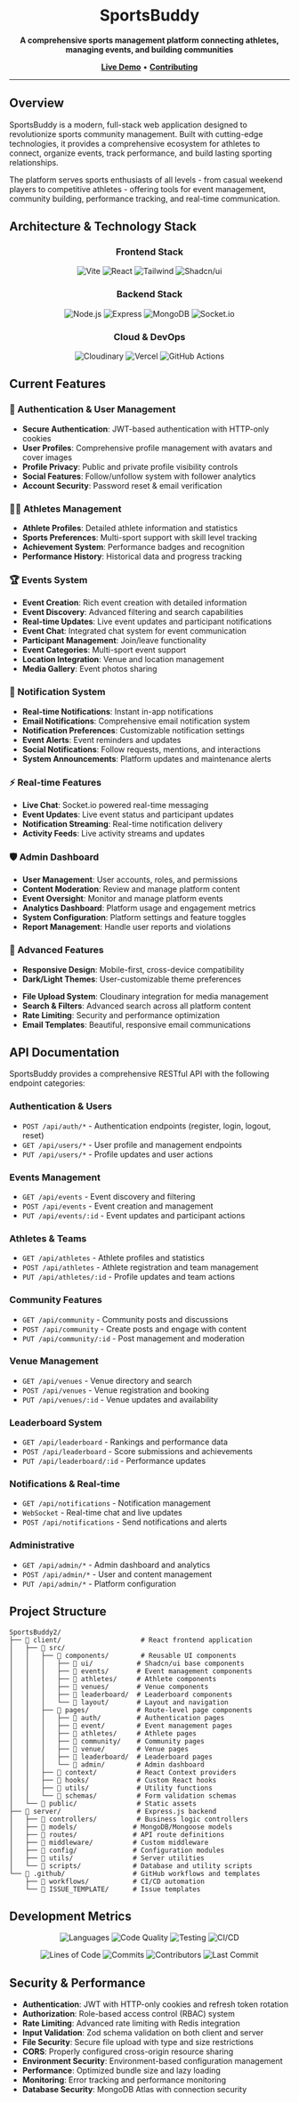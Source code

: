 <div align="center">
  
  # SportsBuddy
  
  **A comprehensive sports management platform connecting athletes, managing events, and building communities**
  
  **[Live Demo](https://sports-buddy2.vercel.app)** • **[Contributing](CONTRIBUTING.md)**
  
</div>

---

## Overview

SportsBuddy is a modern, full-stack web application designed to revolutionize sports community management. Built with cutting-edge technologies, it provides a comprehensive ecosystem for athletes to connect, organize events, track performance, and build lasting sporting relationships.

The platform serves sports enthusiasts of all levels - from casual weekend players to competitive athletes - offering tools for event management, community building, performance tracking, and real-time communication.

## Architecture & Technology Stack

<div align="center">

### Frontend Stack
![Vite](https://img.shields.io/badge/Vite-5.0.0-646CFF?logo=vite&logoColor=white&style=for-the-badge)
![React](https://img.shields.io/badge/React-18.2.0-61DAFB?logo=react&logoColor=white&style=for-the-badge)
![Tailwind](https://img.shields.io/badge/Tailwind_CSS-3.3.6-38B2AC?logo=tailwind-css&logoColor=white&style=for-the-badge)
![Shadcn/ui](https://img.shields.io/badge/Shadcn/ui-Latest-000000?style=for-the-badge)

### Backend Stack
![Node.js](https://img.shields.io/badge/Node.js-18.x-339933?logo=node.js&logoColor=white&style=for-the-badge)
![Express](https://img.shields.io/badge/Express-4.18.2-000000?logo=express&logoColor=white&style=for-the-badge)
![MongoDB](https://img.shields.io/badge/MongoDB-7.0-47A248?logo=mongodb&logoColor=white&style=for-the-badge)
![Socket.io](https://img.shields.io/badge/Socket.io-4.7.2-010101?logo=socket.io&logoColor=white&style=for-the-badge)

### Cloud & DevOps
![Cloudinary](https://img.shields.io/badge/Cloudinary-Latest-3448C5?logo=cloudinary&logoColor=white&style=for-the-badge)
![Vercel](https://img.shields.io/badge/Vercel-Latest-000000?logo=vercel&logoColor=white&style=for-the-badge)
![GitHub Actions](https://img.shields.io/badge/GitHub_Actions-Latest-2088FF?logo=github-actions&logoColor=white&style=for-the-badge)

</div>

## Current Features

### 🔐 Authentication & User Management
- **Secure Authentication**: JWT-based authentication with HTTP-only cookies
- **User Profiles**: Comprehensive profile management with avatars and cover images
- **Profile Privacy**: Public and private profile visibility controls
- **Social Features**: Follow/unfollow system with follower analytics
- **Account Security**: Password reset & email verification

### 🏃‍♂️ Athletes Management
- **Athlete Profiles**: Detailed athlete information and statistics
- **Sports Preferences**: Multi-sport support with skill level tracking
- **Achievement System**: Performance badges and recognition
- **Performance History**: Historical data and progress tracking

### 🏆 Events System
- **Event Creation**: Rich event creation with detailed information
- **Event Discovery**: Advanced filtering and search capabilities  
- **Real-time Updates**: Live event updates and participant notifications
- **Event Chat**: Integrated chat system for event communication
- **Participant Management**: Join/leave functionality
- **Event Categories**: Multi-sport event support
- **Location Integration**: Venue and location management
- **Media Gallery**: Event photos sharing

<!-- ### 👥 Community Platform
- **Community Forums**: Discussion boards for sports communities
- **Post Management**: Create, edit, and manage community posts
- **Engagement Features**: Like, comment, and share functionality
- **Community Moderation**: Admin controls and content management
- **Topic Categories**: Organized discussion topics
- **Community Analytics**: Engagement metrics and insights -->

<!-- ### 🏟️ Venue Management
- **Venue Directory**: Comprehensive venue database
- **Venue Profiles**: Detailed facility information and amenities
- **Booking System**: Venue reservation and scheduling
- **Location Services**: GPS integration and mapping
- **Venue Reviews**: User ratings and feedback system
- **Availability Tracking**: Real-time venue availability -->

<!-- ### 📊 Leaderboard System
- **Performance Rankings**: Multi-criteria ranking system
- **Skill-based Leaderboards**: Rankings by sport and skill level
- **Achievement Tracking**: Points and milestone system
- **Competition History**: Historical performance data
- **Category Filters**: Sport-specific and time-based rankings
- **Social Sharing**: Share achievements and rankings -->

### 🔔 Notification System
- **Real-time Notifications**: Instant in-app notifications
- **Email Notifications**: Comprehensive email notification system
- **Notification Preferences**: Customizable notification settings
- **Event Alerts**: Event reminders and updates
- **Social Notifications**: Follow requests, mentions, and interactions
- **System Announcements**: Platform updates and maintenance alerts

### ⚡ Real-time Features
- **Live Chat**: Socket.io powered real-time messaging
- **Event Updates**: Live event status and participant updates
- **Notification Streaming**: Real-time notification delivery
- **Activity Feeds**: Live activity streams and updates

### 🛡️ Admin Dashboard
- **User Management**: User accounts, roles, and permissions
- **Content Moderation**: Review and manage platform content
- **Event Oversight**: Monitor and manage platform events
- **Analytics Dashboard**: Platform usage and engagement metrics
- **System Configuration**: Platform settings and feature toggles
- **Report Management**: Handle user reports and violations

### 📱 Advanced Features
- **Responsive Design**: Mobile-first, cross-device compatibility
- **Dark/Light Themes**: User-customizable theme preferences
<!-- - **Progressive Web App**: PWA capabilities for mobile experience -->
- **File Upload System**: Cloudinary integration for media management
- **Search & Filters**: Advanced search across all platform content
- **Rate Limiting**: Security and performance optimization
- **Email Templates**: Beautiful, responsive email communications
<!-- - **Cron Jobs**: Automated tasks and maintenance -->

<!-- ## Platform Statistics -->

<!-- <div align="center">
  <table>
    <tr>
      <td align="center">
        <strong>🎯 Features</strong><br/>
        <span style="font-size: 1.5em; color: #4CAF50;">50+</span><br/>
        <small>Active Features</small>
      </td>
      <td align="center">
        <strong>⚡ Performance</strong><br/>
        <span style="font-size: 1.5em; color: #2196F3;">95+</span><br/>
        <small>Lighthouse Score</small>
      </td>
      <td align="center">
        <strong>🔧 Components</strong><br/>
        <span style="font-size: 1.5em; color: #FF9800;">200+</span><br/>
        <small>UI Components</small>
      </td>
      <td align="center">
        <strong>📊 API Endpoints</strong><br/>
        <span style="font-size: 1.5em; color: #9C27B0;">80+</span><br/>
        <small>REST Endpoints</small>
      </td>
    </tr>
  </table>
</div>
 -->
## API Documentation

SportsBuddy provides a comprehensive RESTful API with the following endpoint categories:

### Authentication & Users
- `POST /api/auth/*` - Authentication endpoints (register, login, logout, reset)
- `GET /api/users/*` - User profile and management endpoints
- `PUT /api/users/*` - Profile updates and user actions

### Events Management  
- `GET /api/events` - Event discovery and filtering
- `POST /api/events` - Event creation and management
- `PUT /api/events/:id` - Event updates and participant actions

### Athletes & Teams
- `GET /api/athletes` - Athlete profiles and statistics
- `POST /api/athletes` - Athlete registration and team management
- `PUT /api/athletes/:id` - Profile updates and team actions

### Community Features
- `GET /api/community` - Community posts and discussions
- `POST /api/community` - Create posts and engage with content
- `PUT /api/community/:id` - Post management and moderation

### Venue Management
- `GET /api/venues` - Venue directory and search
- `POST /api/venues` - Venue registration and booking
- `PUT /api/venues/:id` - Venue updates and availability

### Leaderboard System
- `GET /api/leaderboard` - Rankings and performance data
- `POST /api/leaderboard` - Score submissions and achievements
- `PUT /api/leaderboard/:id` - Performance updates

### Notifications & Real-time
- `GET /api/notifications` - Notification management
- `WebSocket` - Real-time chat and live updates
- `POST /api/notifications` - Send notifications and alerts

### Administrative
- `GET /api/admin/*` - Admin dashboard and analytics
- `POST /api/admin/*` - User and content management
- `PUT /api/admin/*` - Platform configuration

## Project Structure

```
SportsBuddy2/
├── 📁 client/                    # React frontend application
│   ├── 📁 src/
│   │   ├── 📁 components/        # Reusable UI components
│   │   │   ├── 📁 ui/           # Shadcn/ui base components
│   │   │   ├── 📁 events/       # Event management components
│   │   │   ├── 📁 athletes/     # Athlete components
│   │   │   ├── 📁 venues/       # Venue components
│   │   │   ├── 📁 leaderboard/  # Leaderboard components
│   │   │   └── 📁 layout/       # Layout and navigation
│   │   ├── 📁 pages/            # Route-level page components
│   │   │   ├── 📁 auth/         # Authentication pages
│   │   │   ├── 📁 event/        # Event management pages
│   │   │   ├── 📁 athletes/     # Athlete pages
│   │   │   ├── 📁 community/    # Community pages
│   │   │   ├── 📁 venue/        # Venue pages
│   │   │   ├── 📁 leaderboard/  # Leaderboard pages
│   │   │   └── 📁 admin/        # Admin dashboard
│   │   ├── 📁 context/          # React Context providers
│   │   ├── 📁 hooks/            # Custom React hooks
│   │   ├── 📁 utils/            # Utility functions
│   │   └── 📁 schemas/          # Form validation schemas
│   └── 📁 public/               # Static assets
├── 📁 server/                   # Express.js backend
│   ├── 📁 controllers/          # Business logic controllers
│   ├── 📁 models/              # MongoDB/Mongoose models
│   ├── 📁 routes/              # API route definitions
│   ├── 📁 middleware/          # Custom middleware
│   ├── 📁 config/              # Configuration modules
│   ├── 📁 utils/               # Server utilities
│   └── 📁 scripts/             # Database and utility scripts
└── 📁 .github/                 # GitHub workflows and templates
    ├── 📁 workflows/           # CI/CD automation
    └── 📁 ISSUE_TEMPLATE/      # Issue templates
```

## Development Metrics

<div align="center">

![Languages](https://img.shields.io/badge/Languages-JavaScript%20|%20HTML%20|%20CSS-blue?style=flat-square)
![Code Quality](https://img.shields.io/badge/Code_Quality-ESLint%20|%20Prettier-green?style=flat-square)
![Testing](https://img.shields.io/badge/Testing-Jest%20|%20Vitest-red?style=flat-square)
![CI/CD](https://img.shields.io/badge/CI/CD-GitHub_Actions-yellow?style=flat-square)

![Lines of Code](https://img.shields.io/badge/Lines_of_Code-50k+-purple?style=flat-square)
![Commits](https://img.shields.io/github/commit-activity/m/imprince26/SportsBuddy2?style=flat-square&color=blue)
![Contributors](https://img.shields.io/github/contributors/imprince26/SportsBuddy2?style=flat-square&color=green)
![Last Commit](https://img.shields.io/github/last-commit/imprince26/SportsBuddy2?style=flat-square&color=orange)

</div>

## Security & Performance

- **Authentication**: JWT with HTTP-only cookies and refresh token rotation
- **Authorization**: Role-based access control (RBAC) system
- **Rate Limiting**: Advanced rate limiting with Redis integration
- **Input Validation**: Zod schema validation on both client and server
- **File Security**: Secure file upload with type and size restrictions
- **CORS**: Properly configured cross-origin resource sharing
- **Environment Security**: Environment-based configuration management
- **Performance**: Optimized bundle size and lazy loading
- **Monitoring**: Error tracking and performance monitoring
- **Database Security**: MongoDB Atlas with connection security